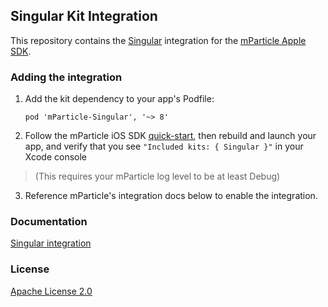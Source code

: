 ## Singular Kit Integration

This repository contains the [Singular](https://www.singular.com) integration for the [mParticle Apple SDK](https://github.com/mParticle/mparticle-apple-sdk).

### Adding the integration

1. Add the kit dependency to your app's Podfile:

    ```
    pod 'mParticle-Singular', '~> 8'
    ```

2. Follow the mParticle iOS SDK [quick-start](https://github.com/mParticle/mparticle-apple-sdk), then rebuild and launch your app, and verify that you see `"Included kits: { Singular }"` in your Xcode console 

> (This requires your mParticle log level to be at least Debug)

3. Reference mParticle's integration docs below to enable the integration.

### Documentation

[Singular integration](https://docs.mparticle.com/integrations/singular/event/)

### License

[Apache License 2.0](http://www.apache.org/licenses/LICENSE-2.0)

